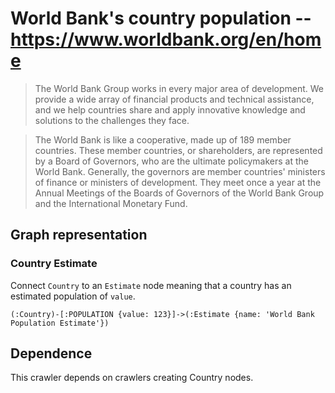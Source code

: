 # World Bank's country population -- https://www.worldbank.org/en/home

> The World Bank Group works in every major area of development. We provide a wide array of financial products and technical assistance, and we help countries share and apply innovative knowledge and solutions to the challenges they face.

> The World Bank is like a cooperative, made up of 189 member countries. These member countries, or shareholders, are represented by a Board of Governors, who are the ultimate policymakers at the World Bank. Generally, the governors are member countries' ministers of finance or ministers of development. They meet once a year at the Annual Meetings of the Boards of Governors of the World Bank Group and the International Monetary Fund.

## Graph representation

### Country Estimate
Connect `Country` to an `Estimate` node meaning that a country has an estimated population of `value`.
```
(:Country)-[:POPULATION {value: 123}]->(:Estimate {name: 'World Bank Population Estimate'})
```

## Dependence
This crawler depends on crawlers creating Country nodes.